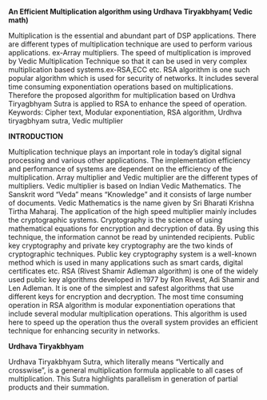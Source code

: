 **An Efficient Multiplication algorithm using Urdhava Tiryakbhyam( Vedic math)**

Multiplication is the essential and abundant part of DSP applications. There  are different types of multiplication technique are used to perform various 
applications. ex-Array multipliers.  The speed of multiplication is  improved by  Vedic Multiplication Technique so that it can be used in very complex  
multiplication based systems.ex-RSA,ECC etc. RSA algorithm is one such  popular algorithm which is used for security of networks. It includes several 
time consuming exponentiation operations based on multiplications.  Therefore the proposed algorithm for multiplication based on Urdhva 
Tiryagbhyam Sutra is applied to RSA to enhance the speed of operation.  Keywords: Cipher text, Modular exponentiation, RSA algorithm, Urdhva tiryagbhyam sutra, Vedic multiplier

**INTRODUCTION**

Multiplication technique plays an important role in today’s digital signal processing and various other applications. The implementation efficiency and performance 
of systems are dependent on the efficiency of the multiplication. Array multiplier and Vedic multiplier  are the different types of multipliers.
Vedic multiplier is based on Indian  Vedic Mathematics. The Sanskrit word “Veda” means “Knowledge” and it consists of large number of 
documents. Vedic Mathematics is the name given by Sri Bharati Krishna Tirtha Maharaj. The application of the high speed multiplier mainly includes the 
cryptographic systems. Cryptography is the science of using mathematical equations for encryption and decryption of data. By 
using this technique, the information cannot be read by unintended recipients. Public key cryptography and private key cryptography are 
the two kinds of cryptographic techniques. Public key cryptography system is a well-known method which is used in many applications 
such as smart cards, digital certificates etc. RSA (Rivest Shamir Adleman algorithm) is one of the widely used 
public key algorithms developed in 1977 by Ron Rivest, Adi Shamir and Len Adleman. It is one of the simplest and safest algorithms 
that use different keys for encryption and decryption. The most time consuming operation in RSA algorithm is modular exponentiation 
operations that include several modular multiplication operations. This algorithm is used here to speed up the operation thus the 
overall system provides an efficient technique for enhancing security in networks.

**Urdhava Tiryakbhyam**

Urdhava Tiryakbhyam Sutra, which literally means “Vertically and crosswise”, is a general 
multiplication formula applicable to all cases of multiplication. This Sutra highlights parallelism in 
generation of partial products and their summation.

